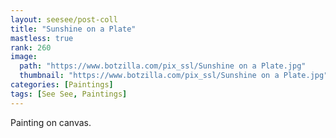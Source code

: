```yaml
---
layout: seesee/post-coll
title: "Sunshine on a Plate"
mastless: true
rank: 260
image:
  path: "https://www.botzilla.com/pix_ssl/Sunshine on a Plate.jpg"
  thumbnail: "https://www.botzilla.com/pix_ssl/Sunshine on a Plate.jpg"
categories: [Paintings]
tags: [See See, Paintings]
---
```


Painting on canvas.



